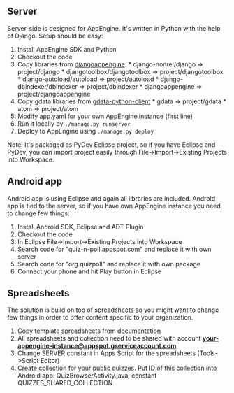 ## Server ##

Server-side is designed for AppEngine. It's written in Python with the help of Django. Setup should be easy:

  1. Install AppEngine SDK and Python
  1. Checkout the code
  1. Copy libraries from [djangoappengine](http://www.allbuttonspressed.com/projects/djangoappengine):
    * django-nonrel/django => project/django
    * djangotoolbox/djangotoolbox => project/djangotoolbox
    * django-autoload/autoload => project/autoload
    * django-dbindexer/dbindexer => project/dbindexer
    * djangoappengine => project/djangoappengine
  1. Copy gdata libraries from [gdata-python-client](http://code.google.com/p/gdata-python-client/source/browse/#hg%2Fsrc)
    * gdata => project/gdata
    * atom => project/atom
  1. Modify app.yaml for your own AppEngine instance (first line)
  1. Run it locally by `./manage.py runserver`
  1. Deploy to AppEngine using `./manage.py deploy`

Note: It's packaged as PyDev Eclipse project, so if you have Eclipse and PyDev, you can import project easily through File->Import->Existing Projects into Workspace.

## Android app ##

Android app is using Eclipse and again all libraries are included. Android app is tied to the server, so if you have own AppEngine instance you need to change few things:

  1. Install Android SDK, Eclipse and ADT Plugin
  1. Checkout the code
  1. In Eclipse File->Import->Existing Projects into Workspace
  1. Search code for "quiz-n-poll.appspot.com" and replace it with own server
  1. Search code for "org.quizpoll" and replace it with own package
  1. Connect your phone and hit Play button in Eclipse

## Spreadsheets ##

The solution is build on top of spreadsheets so you might want to change few things in order to offer content specific to your organization.

  1. Copy template spreadsheets from [documentation](http://quiz-n-poll.appspot.com)
  1. All spreadsheets and collection need to be shared with account **your-appengine-instance@appspot.gserviceaccount.com**
  1. Change SERVER constant in Apps Script for the spreadsheets (Tools->Script Editor)
  1. Create collection for your public quizzes. Put ID of this collection into Android app: QuizBrowserActivity.java, constant QUIZZES\_SHARED\_COLLECTION